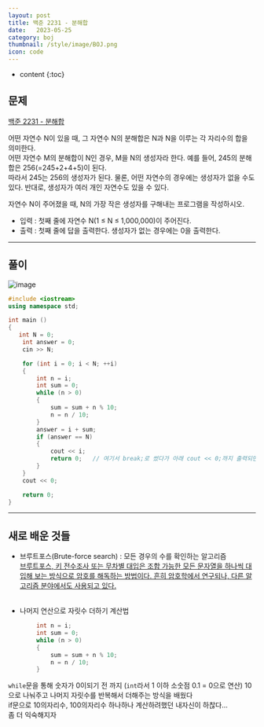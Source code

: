 ```yaml
---
layout: post
title: 백준 2231 - 분해합
date:   2023-05-25
category: boj
thumbnail: /style/image/BOJ.png
icon: code
---
```


* content
{:toc}

##  문제

[백준 2231 - 분해합](https://www.acmicpc.net/problem/2231)  

어떤 자연수 N이 있을 때, 그 자연수 N의 분해합은 N과 N을 이루는 각 자리수의 합을 의미한다.  
어떤 자연수 M의 분해합이 N인 경우, M을 N의 생성자라 한다. 예를 들어, 245의 분해합은 256(=245+2+4+5)이 된다.  
따라서 245는 256의 생성자가 된다. 물론, 어떤 자연수의 경우에는 생성자가 없을 수도 있다. 반대로, 생성자가 여러 개인 자연수도 있을 수 있다.  
  
자연수 N이 주어졌을 때, N의 가장 작은 생성자를 구해내는 프로그램을 작성하시오.  
  
+ 입력 : 첫째 줄에 자연수 N(1 ≤ N ≤ 1,000,000)이 주어진다.  
+ 출력 : 첫째 줄에 답을 출력한다. 생성자가 없는 경우에는 0을 출력한다.  
  
***
  
##  풀이

![image](https://github.com/ssonsonya/ssonsonya.github.io/assets/116151781/d4271e78-a0d8-43c3-8b19-19d326531d31)  
  
```cpp
#include <iostream>
using namespace std;

int main ()
{
   int N = 0;
	int answer = 0;
	cin >> N;

	for (int i = 0; i < N; ++i)
	{
		int n = i;
		int sum = 0;
		while (n > 0)
		{
			sum = sum + n % 10;
			n = n / 10;
		}
		answer = i + sum;
		if (answer == N)
		{
			cout << i;
			return 0;   // 여기서 break;로 썼다가 아래 cout << 0;까지 출력되면서 틀렸다!
		}
	}
	cout << 0;

    return 0;
}
```
  
***
  
##  새로 배운 것들

* 브루트포스(Brute-force search) : 모든 경우의 수를 확인하는 알고리즘  
[브루트포스, 키 전수조사 또는 무차별 대입은 조합 가능한 모든 문자열을 하나씩 대입해 보는 방식으로 암호를 해독하는 방법이다. 흔히 암호학에서 연구되나, 다른 알고리즘 분야에서도 사용되고 있다.](https://namu.wiki/w/%EB%B8%8C%EB%A3%A8%ED%8A%B8%20%ED%8F%AC%EC%8A%A4)  
  <br/>

* 나머지 연산으로 자릿수 더하기 계산법  
```cpp
		int n = i;
		int sum = 0;
		while (n > 0)
		{
			sum = sum + n % 10;
			n = n / 10;
		}
```
`while`문을 통해 숫자가 0이되기 전 까지 (`int`라서 1 이하 소숫점 0.1 = 0으로 연산) 10으로 나눠주고 나머지 자릿수를 반복해서 더해주는 방식을 배웠다  
if문으로 10의자리수, 100의자리수 하나하나 계산하려했던 내자신이 하찮다...  
좀 더 익숙해지자  
